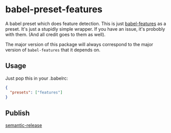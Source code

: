 # babel-preset-features

A babel preset which does feature detection. This is just [babel-features][] as a preset. It's just a stupidly simple 
wrapper. If you have an issue, it's probobly with them. (And all credit goes to them as well).

The major version of this package will always correspond to the major version of `babel-features` that it depends on.


## Usage

Just pop this in your .babelrc:

```json
{
  "presets": ["features"]
}
```

[babel-features]: https://github.com/hax/babel-features

## Publish

[semantic-release](https://www.npmjs.com/package/semantic-release)
